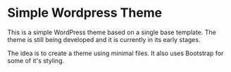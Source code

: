 # Simple Wordpress Theme
This is a simple WordPress theme based on a single base template. The theme is still being developed and it is currently in its early stages.

The idea is to create a theme using minimal files. It also uses Bootstrap for some of it's styling.
